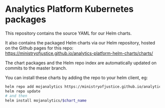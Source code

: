 # Analytics Platform Kubernetes packages

This repository contains the source YAML for our Helm charts.

It also contains the packaged Helm charts via our Helm repository, hosted on
the Github pages for this repo:
https://ministryofjustice.github.io/analytics-platform-helm-charts/charts/

The chart packages and the Helm repo index are automatically updated on
commits to the master branch.

You can install these charts by adding the repo to your helm client, eg:

```sh
helm repo add mojanalytics https://ministryofjustice.github.io/analytics-platform-helm-charts/charts/
helm repo update
# and then
helm install mojanalytics/$chart_name
```
